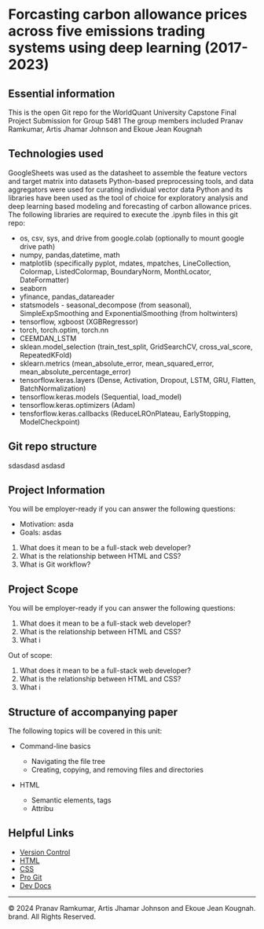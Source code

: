 # Forcasting carbon allowance prices across five emissions trading systems using deep learning (2017-2023)


## Essential information
This is the open Git repo for the WorldQuant University Capstone Final Project Submission for Group 5481
The group members included Pranav Ramkumar, Artis Jhamar Johnson and Ekoue Jean Kougnah

## Technologies used
GoogleSheets was used as the datasheet to assemble the feature vectors and target matrix into datasets
Python-based preprocessing tools, and data aggregators were used for curating individual vector data
Python and its libraries have been used as the tool of choice for exploratory analysis and deep learning based modeling and forecasting of carbon allowance prices. The following libraries are required to execute the .ipynb files in this git repo: 
  * os, csv, sys, and drive from google.colab (optionally to mount google drive path)
  * numpy, pandas,datetime, math
  * matplotlib (specifically pyplot, mdates, mpatches, LineCollection, Colormap, ListedColormap, BoundaryNorm, MonthLocator, DateFormatter)
  * seaborn
  * yfinance, pandas_datareader
  * statsmodels - seasonal_decompose (from seasonal), SimpleExpSmoothing and ExponentialSmoothing (from holtwinters)
  * tensorflow, xgboost (XGBRegressor)
  * torch, torch.optim, torch.nn
  * CEEMDAN_LSTM
  * sklean.model_selection (train_test_split, GridSearchCV, cross_val_score, RepeatedKFold)
  * sklearn.metrics (mean_absolute_error, mean_squared_error, mean_absolute_percentage_error)
  * tensorflow.keras.layers (Dense, Activation, Dropout, LSTM, GRU, Flatten, BatchNormalization)
  * tensorflow.keras.models (Sequential, load_model)
  * tensorflow.keras.optimizers (Adam)
  * tensforflow.keras.callbacks (ReduceLROnPlateau, EarlyStopping, ModelCheckpoint)

## Git repo structure
sdasdasd
asdasd

## Project Information
You will be employer-ready if you can answer the following questions:
  * Motivation: asda
  * Goals: asdas
1. What does it mean to be a full-stack web developer?
2. What is the relationship between HTML and CSS?
3. What is Git workflow?




## Project Scope
You will be employer-ready if you can answer the following questions:
1. What does it mean to be a full-stack web developer?
2. What is the relationship between HTML and CSS?
3. What i

Out of scope:
1. What does it mean to be a full-stack web developer?
2. What is the relationship between HTML and CSS?
3. What i



## Structure of accompanying paper
The following topics will be covered in this unit:
* Command-line basics
  * Navigating the file tree
  * Creating, copying, and removing files and directories
  
* HTML
  * Semantic elements, tags
  * Attribu

## Helpful Links
* [Version Control](https://en.wikipedia.org/wiki/Version_control)
* [HTML](https://developer.mozilla.org/en-US/docs/Web/HTML)
* [CSS](https://developer.mozilla.org/en-US/docs/Web/CSS)
* [Pro Git](https://git-scm.com/book/en/v2)
* [Dev Docs](https://devdocs.io/)

- - -
© 2024 Pranav Ramkumar, Artis Jhamar Johnson and Ekoue Jean Kougnah. brand. All Rights Reserved.
